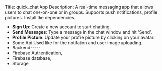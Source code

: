 Title: quick_chat App
Description: A real-time messaging app that allows users to chat one-on-one or in groups. Supports push notifications, profile pictures.
Install the dependencies.
- **Sign Up**: Create a new account to start chatting.
- **Send Messages**: Type a message in the chat window and hit 'Send'.
- **Profile Picture**: Update your profile picture by clicking on your avatar.
- Some Api Used like for the notifation and user image uploading.
- Backend-----
- Firebase Authentication,
- Firebase database,
- Storage
